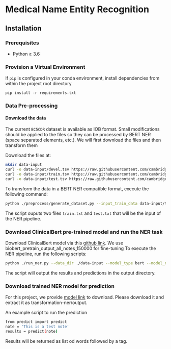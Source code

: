 # Medical Name Entity Recognition

## Installation

### Prerequisites

* Python ≥ 3.6

### Provision a Virtual Environment

If `pip` is configured in your conda environment, 
install dependencies from within the project root directory
```
pip install -r requirements.txt
``` 

### Data Pre-processing

#### Download the data
The current `BC5CDR` dataset is available as IOB format. Small modifications should be applied 
to the files so they can be processed by BERT NER (space separated elements, etc.). 
We will first download the files and then transform them

Download the files at:
```bash
mkdir data-input
curl -o data-input/devel.tsv https://raw.githubusercontent.com/cambridgeltl/MTL-Bioinformatics-2016/master/data/BC5CDR-IOB/devel.tsv
curl -o data-input/train.tsv https://raw.githubusercontent.com/cambridgeltl/MTL-Bioinformatics-2016/master/data/BC5CDR-IOB/train.tsv
curl -o data-input/test.tsv https://raw.githubusercontent.com/cambridgeltl/MTL-Bioinformatics-2016/master/data/BC5CDR-IOB/test.tsv

```

To transform the data in a BERT NER compatible format, execute the following command:
```bash
python ./preprocess/generate_dataset.py --input_train_data data-input/train.tsv --input_dev_data data-input/devel.tsv --input_test_data data-input/test.tsv --output_dir data-input/
```

The script ouputs two files `train.txt` and `test.txt` that will be the input of the NER pipeline.

### Download ClinicalBert pre-trained model and run the NER task
Download ClinicalBert model via this [github link](https://github.com/EmilyAlsentzer/clinicalBERT). We use biobert_pretrain_output_all_notes_150000 for fine-tuning
To execute the NER pipeline, run the following scripts:
```bash
python ./run_ner.py --data_dir ./data-input --model_type bert --model_name_or_path bert_pretrain_output_all_notes_150000/ --output_dir ./output --labels ./data/labels.txt --do_train --do_predict --max_seq_length 256 --overwrite_output_dir --overwrite_cache
```
The script will output the results and predictions in the output directory.

### Download trained NER model for prediction
For this project, we provide [model link](https://drive.google.com/open?id=1eidhQ0i9NHkXqFKoS2GhdZDlJceJQvDj) to download. Please download it and extract it as transformation-ner/output.

An example script to run the prediction
```bash
from predict import predict
note = 'This is a test note'
results = predict(note)
```
Results will be returned as list od words followed by a tag.